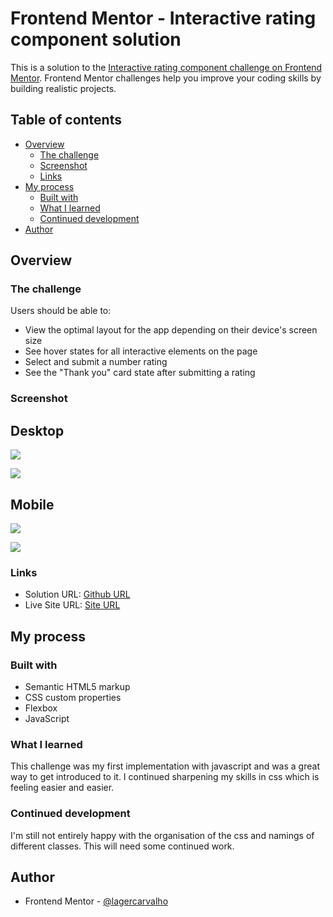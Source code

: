 # Frontend Mentor - Interactive rating component solution

This is a solution to the [Interactive rating component challenge on Frontend Mentor](https://www.frontendmentor.io/challenges/interactive-rating-component-koxpeBUmI). Frontend Mentor challenges help you improve your coding skills by building realistic projects. 

## Table of contents

- [Overview](#overview)
  - [The challenge](#the-challenge)
  - [Screenshot](#screenshot)
  - [Links](#links)
- [My process](#my-process)
  - [Built with](#built-with)
  - [What I learned](#what-i-learned)
  - [Continued development](#continued-development)
- [Author](#author)

## Overview

### The challenge

Users should be able to:

- View the optimal layout for the app depending on their device's screen size
- See hover states for all interactive elements on the page
- Select and submit a number rating
- See the "Thank you" card state after submitting a rating

### Screenshot

## Desktop
![](./images/desktop.jpeg)

![](./images/desktop-submit.jpeg)

## Mobile
![](./images/mobile.jpeg)

![](./images/mobile-submit.jpeg)

### Links

- Solution URL: [Github URL](https://github.com/lagercarvalho/frontend-mentor/tree/master/interactive-rating)
- Live Site URL: [Site URL](https://interactive-rating-iota.vercel.app/)

## My process

### Built with

- Semantic HTML5 markup
- CSS custom properties
- Flexbox
- JavaScript

### What I learned

This challenge was my first implementation with javascript and was a great way to get introduced to it. I continued sharpening my skills in css which is feeling easier and easier.


### Continued development

I'm still not entirely happy with the organisation of the css and namings of different classes. This will need some continued work.

## Author

- Frontend Mentor - [@lagercarvalho](https://www.frontendmentor.io/profile/lagercarvalho)

